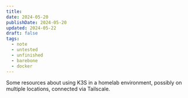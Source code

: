 ```yaml
---
title: 
date: 2024-05-20
publishDate: 2024-05-20
updated: 2024-05-22
draft: false
tags:
  - note
  - untested
  - unfinished
  - barebone
  - docker
---
```

 
Some resources about using K3S in a homelab environment, possibly on multiple locations, connected via Tailscale.